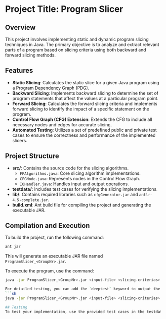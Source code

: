 # Project Title: Program Slicer

## Overview

This project involves implementing static and dynamic program slicing techniques in Java. The primary objective is to analyze and extract relevant parts of a program based on slicing criteria using both backward and forward slicing methods.

## Features

- **Static Slicing**: Calculates the static slice for a given Java program using a Program Dependency Graph (PDG).
- **Backward Slicing**: Implements backward slicing to determine the set of program statements that affect the values at a particular program point.
- **Forward Slicing**: Calculates the forward slicing criteria and implements forward slicing to identify the impact of a specific statement on the program.
- **Control Flow Graph (CFG) Extension**: Extends the CFG to include all necessary nodes and edges for accurate slicing.
- **Automated Testing**: Utilizes a set of predefined public and private test cases to ensure the correctness and performance of the implemented slicers.

## Project Structure

- **src/**: Contains the source code for the slicing algorithms.
  - `FPAlgorithms.java`: Core slicing algorithm implementations.
  - `CFGNode.java`: Represents nodes in the Control Flow Graph.
  - `IOHandler.java`: Handles input and output operations.
- **testdata/**: Includes test cases for verifying the slicing implementations.
- **lib/**: Contains required libraries such as `cfgGenerator.jar` and `antlr-4.5-complete.jar`.
- **build.xml**: Ant build file for compiling the project and generating the executable JAR.

## Compilation and Execution

To build the project, run the following command:

```sh
ant jar
```
This will generate an executable JAR file named `ProgramSlicer_<GroupNr>.jar`.

To execute the program, use the command:

```sh
java -jar ProgramSlicer_<GroupNr>.jar <input-file> <slicing-criterias>

For detailed testing, you can add the `deeptest` keyword to output the calculation tables:
```sh
java -jar ProgramSlicer_<GroupNr>.jar <input-file> <slicing-criterias> deeptest

## Testing
To test your implementation, use the provided test cases in the testdata/ folder. Ensure that your implementation meets the output specifications by using the methods in IOHandler.java and FPANode.java.

